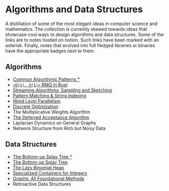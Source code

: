 # Algorithms and Data Structures

A distillation of some of the most elegant ideas in computer science and mathematics. The collection is currently skewed towards ideas that showcase cool ways to design algorithms and data structures. Some of the links are to notes hosted on notion. Such links have been marked with an asterisk. Finally, notes that evolved into full fledged libraries or binaries have the appropriate badges next to them.

## Algorithms

- [Common Algorithmic Patterns *](https://www.notion.so/A-note-on-algorithmic-design-patterns-20e50d39c99945e3ad8dfb804177ab3f)
- [`<O(n), O(1)>` RMQ in Rust](/cs/rmq/)
- [Streaming Algorithms: Sampling and Sketching](posts/mathematical-sciences/sketching.md)
- [Pattern Matching & String Indexing](posts/mathematical-sciences/string_indexing.md)
- [Word Level Parallelism](posts/mathematical-sciences/wlp.md)
- [Discrete Optimization](posts/mathematical-sciences/optimization.md)
- The Multiplicative Weights Algorithm
- [The Deferred Acceptance Algorithm](posts/mathematical-sciences/stable-matching.md)
- Laplacian Dynamics on General Graphs
- Network Structure from Rich but Noisy Data

## Data Structures

- [The Bottom-up Splay Tree *](https://www.notion.so/Splay-Trees-3942f6942b7f4b06b5f666912f26a33a)
- [The Bottom up Splay Tree](posts/mathematical-sciences/splay.md)
- [The Lazy Binomial Heap](posts/mathematical-sciences/binomial.md)
- [Specialized Containers for Integers](posts/mathematical-sciences/integer.md)
- [Graphs: All Foundational Methods](posts/mathematical-sciences/graphs.md)
- Retroactive Data Structures
